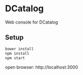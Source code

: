 # DCatalog

Web console for DCatalog

## Setup

```bash
bower install
npm install
npm start
```

open browser: http://localhost:3000
